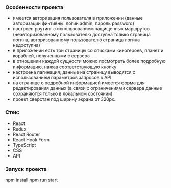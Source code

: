 ### Особенности проекта
- имеется авторизация пользователя в приложении (данные авторизации фиктивны: логин admin, пароль password)
- настроен роутинг с использованием защищенных маршрутов (неавторизованному пользователю доступна только страница логина, авторизованному пользователю страница логина недоступна)
- в приложении есть три страницы со списками киногероев, планет и кораблей, полученными с сервера
- в отношении каждой сущности можно посмотреть более подробную информацию, нажав соответствующую кнопку
- настроена пагинация, данные на страницу выводятся с использованием параметров запросов к API
- на странице с подробной информацией имеется форма для редактирования данных (в связи с ограничениями сервера данные сохраняются только в локальном состоянии)
- проект сверстан под ширину экрана от 320px.

### Стек:
- React
- Redux
- React Router
- React Hook Form
- TypeScript
- CSS
- API

### Запуск проекта
npm install
npm run start